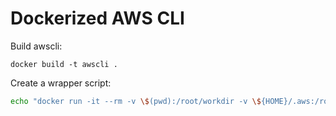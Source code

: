 # Dockerized AWS CLI

Build awscli:

```
docker build -t awscli .
```

Create a wrapper script:

```bash
echo "docker run -it --rm -v \$(pwd):/root/workdir -v \${HOME}/.aws:/root/.aws -e AWS_ACCESS_KEY_ID -e AWS_SECRET_ACCESS_KEY -e AWS_SESSION_TOKEN awscli \"\$@\"" > /usr/local/bin/aws
```
